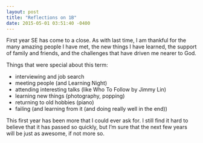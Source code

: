 ```yaml
---
layout: post
title: "Reflections on 1B"
date: 2015-05-01 03:51:40 -0400
---
```


First year SE has come to a close. As with last time, I am thankful for the many amazing people I have met, the new things I have learned, the support of family and friends, and the challenges that have driven me nearer to God.

Things that were special about this term:
- interviewing and job search
- meeting people (and Learning Night)
- attending interesting talks (like Who To Follow by Jimmy Lin)
- learning new things (photography, popping)
- returning to old hobbies (piano)
- failing (and learning from it (and doing really well in the end))

This first year has been more that I could ever ask for. I still find it hard to believe that it has passed so quickly, but I’m sure that the next few years will be just as awesome, if not more so. 
